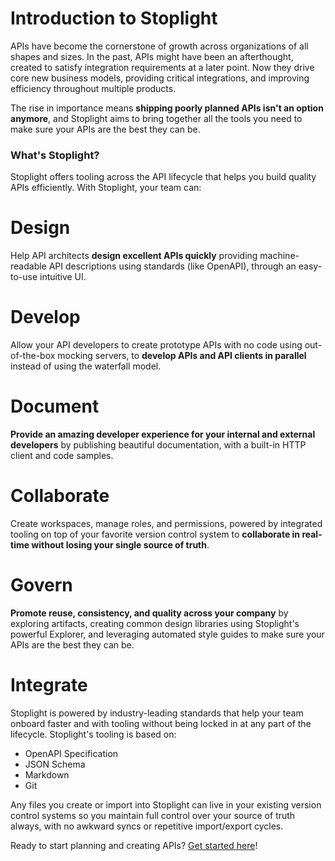 # Introduction to Stoplight 

APIs have become the cornerstone of growth across organizations of all shapes and sizes. In the past, APIs might have been an afterthought, created to satisfy integration requirements at a later point. Now they drive core new business models, providing critical integrations, and improving efficiency throughout multiple products.

The rise in importance means **shipping poorly planned APIs isn't an option anymore**, and Stoplight aims to bring together all the tools you need to make sure your APIs are the best they can be.
		
### What's Stoplight?

Stoplight offers tooling across the API lifecycle that helps you build quality APIs efficiently. With Stoplight, your team can:

<!--
type: tab
title: Design
-->

# <i class="fas fa-magic"> </i> Design

Help API architects **design excellent APIs quickly** providing machine-readable API descriptions using standards (like OpenAPI), through an easy-to-use intuitive UI.

<!--
type: tab
title: Develop
-->

# <i class="fas fa-laptop-code"> </i> Develop

Allow your API developers to create prototype APIs with no code using out-of-the-box mocking servers, to **develop APIs and API clients in parallel** instead of using the waterfall model.

<!--
type: tab
title: Document
-->

# <i class="fad fa-book"> </i> Document

**Provide an amazing developer experience for your internal and external developers** by publishing beautiful documentation, with a built-in HTTP client and code samples.

<!--
type: tab
title: Collaborate
-->

# <i class="fas fa-users-class"> </i> Collaborate

Create workspaces, manage roles, and permissions, powered by integrated tooling on top of your favorite version control system to **collaborate in real-time without losing your single source of truth**.

<!--
type: tab
title: Govern
-->

# <i class="fas fa-crown"> </i> Govern

**Promote reuse, consistency, and quality across your company** by exploring artifacts, creating common design libraries using Stoplight's powerful Explorer, and leveraging automated style guides to make sure your APIs are the best they can be.

<!--
type: tab
title: Integrate
-->

# <i class="fas fa-sitemap"> </i> Integrate 

Stoplight is powered by industry-leading standards that help your team onboard faster and with tooling without being locked in at any part of the lifecycle. Stoplight's tooling is based on:
		
  * OpenAPI Specification
  * JSON Schema
  * Markdown
  * Git

<!-- type: tab-end -->

<!-- theme: info -->

Any files you create or import into Stoplight can live in your existing version control systems so you maintain full control over your source of truth always, with no awkward syncs or repetitive import/export cycles.

Ready to start planning and creating APIs? [Get started here](2.-workspaces/a.creating-a-workspace.md)!
